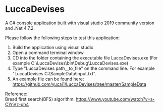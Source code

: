 # LuccaDevises
A C# console application built with visual studio 2019 community version and .Net 4.7.2.

Please follow the following steps to test this application:

1. Build the application using visual studio
2. Open a command terminal window
2. CD into the folder containing the executable file LuccaDevises.exe (For example C:\LuccaDevises\bin\Debug\LuccaDevises.exe)
3. Type "LuccaDevises path__to_file" on the command line. For example "LuccaDevises C:\SampleData\input.txt".
4. An example file can be found here: https://github.com/yucai1/LuccaDevises/tree/master/SampleData

Reference: 
<br /> 
Bread first search(BFS) algorithm: https://www.youtube.com/watch?v=s-CYnVz-uh4
